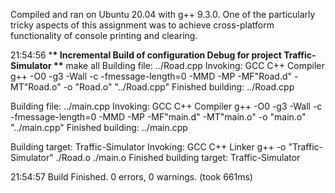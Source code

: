Compiled and ran on Ubuntu 20.04 with g++ 9.3.0.
One of the particularly tricky aspects of this assignment
was to achieve cross-platform functionality of console
printing and clearing.

21:54:56 \***\* Incremental Build of configuration Debug for project Traffic-Simulator \*\***
make all
Building file: ../Road.cpp
Invoking: GCC C++ Compiler
g++ -O0 -g3 -Wall -c -fmessage-length=0 -MMD -MP -MF"Road.d" -MT"Road.o" -o "Road.o" "../Road.cpp"
Finished building: ../Road.cpp

Building file: ../main.cpp
Invoking: GCC C++ Compiler
g++ -O0 -g3 -Wall -c -fmessage-length=0 -MMD -MP -MF"main.d" -MT"main.o" -o "main.o" "../main.cpp"
Finished building: ../main.cpp

Building target: Traffic-Simulator
Invoking: GCC C++ Linker
g++ -o "Traffic-Simulator" ./Road.o ./main.o
Finished building target: Traffic-Simulator

21:54:57 Build Finished. 0 errors, 0 warnings. (took 661ms)

